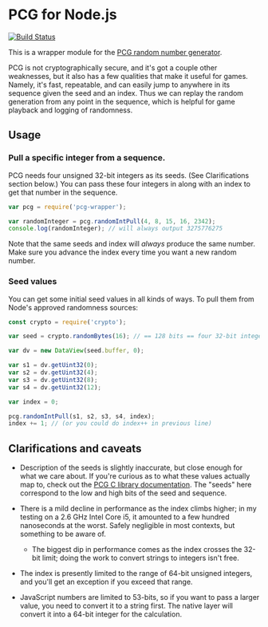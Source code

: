 # PCG for Node.js

[![Build Status](https://travis-ci.org/sjml/pcg-wrapper.svg?branch=master)](https://travis-ci.org/sjml/pcg-wrapper)

This is a wrapper module for the [PCG random number generator](http://www.pcg-random.org).

PCG is not cryptographically secure, and it's got a couple other weaknesses,
but it also has a few qualities that make it useful for games. Namely, it's fast,
repeatable, and can easily jump to anywhere in its sequence given the seed and 
an index. Thus we can replay the random generation from any point in the sequence,
which is helpful for game playback and logging of randomness. 

## Usage
### Pull a specific integer from a sequence. 
PCG needs four unsigned 32-bit integers as its seeds. (See Clarifications 
section below.)  You can pass these four integers in along with an index to 
get that number in the sequence. 

```js
var pcg = require('pcg-wrapper');

var randomInteger = pcg.randomIntPull(4, 8, 15, 16, 2342);
console.log(randomInteger); // will always output 3275776275
```

Note that the same seeds and index will *always* produce the same number. Make 
sure you advance the index every time you want a new random number. 

### Seed values
You can get some initial seed values in all kinds of ways. To pull them from
Node's approved randomness sources: 

```js
const crypto = require('crypto');

var seed = crypto.randomBytes(16); // == 128 bits == four 32-bit integers

var dv = new DataView(seed.buffer, 0);

var s1 = dv.getUint32(0);
var s2 = dv.getUint32(4);
var s3 = dv.getUint32(8);
var s4 = dv.getUint32(12);

var index = 0;

pcg.randomIntPull(s1, s2, s3, s4, index);
index += 1; // (or you could do index++ in previous line)
```

## Clarifications and caveats
* Description of the seeds is slightly inaccurate, but close enough for what we 
  care about. If you're  curious as to what these values actually map to, check 
  out the [PCG C library documentation](http://www.pcg-random.org/using-pcg-c.html).
  The "seeds" here correspond to the low and high bits of the seed and sequence.

* There is a mild decline in performance as the index climbs higher; in my testing 
  on a 2.6 GHz Intel Core i5, it amounted to a few hundred nanoseconds at the worst. 
  Safely negligible in most contexts, but something to be aware of. 
  * The biggest dip in performance comes as the index crosses the 32-bit
    limit; doing the work to convert strings to integers isn't free.

* The index is presently limited to the range of 64-bit unsigned integers, and 
  you'll get an exception if you exceed that range.

* JavaScript numbers are limited to 53-bits, so if you want to pass a larger value,
  you need to convert it to a string first. The native layer will convert it into
  a 64-bit integer for the calculation.
